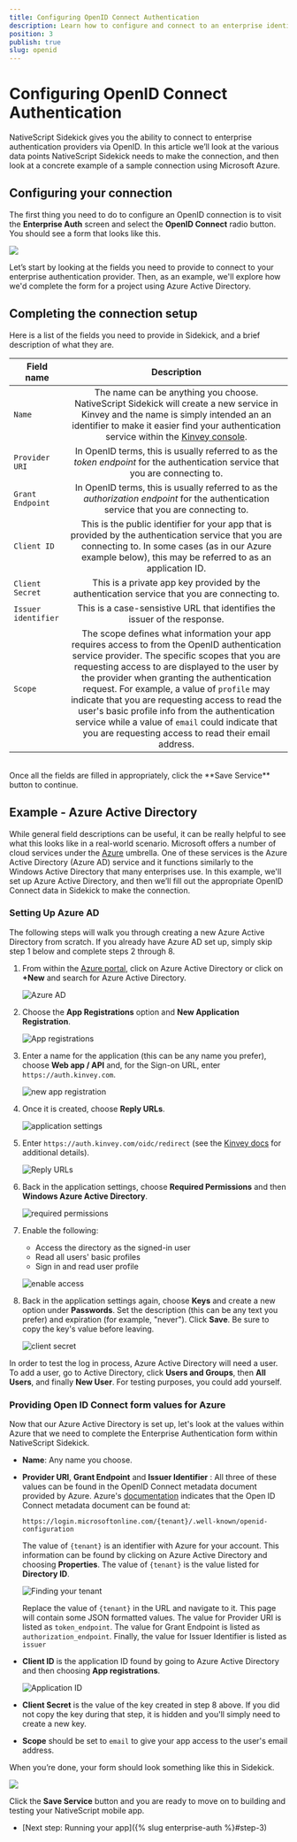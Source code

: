 ```yaml
---
title: Configuring OpenID Connect Authentication
description: Learn how to configure and connect to an enterprise identity provider using OpenID Connect.
position: 3
publish: true
slug: openid
---
```


# Configuring OpenID Connect Authentication

NativeScript Sidekick gives you the ability to connect to enterprise authentication providers via OpenID. In this article we’ll look at the various data points NativeScript Sidekick needs to make the connection, and then look at a concrete example of a sample connection using Microsoft Azure.

## Configuring your connection

The first thing you need to do to configure an OpenID connection is to visit the **Enterprise Auth** screen and select the **OpenID Connect** radio button. You should see a form that looks like this.

![](../../img/enterprise-auth/openid-form.png)

Let’s start by looking at the fields you need to provide to connect to your enterprise authentication provider. Then, as an example, we'll explore how we'd complete the form for a project using Azure Active Directory.

## Completing the connection setup

Here is a list of the fields you need to provide in Sidekick, and a brief description of what they are.

<table>
	<thead>
		<tr>
			<th style="width: 20%">Field name</th>
			<th align="center">Description</th>
		</tr>
	</thead>
	<tbody>
		<tr>
			<td><code>Name</code></td>
			<td align="center">The name can be anything you choose. NativeScript Sidekick will create a new service in Kinvey and the name is simply intended an an identifier to make it easier find your authentication service within the <a href="https://console.kinvey.com/">Kinvey console</a>.</td>
		</tr>
		<tr>
			<td><code>Provider URI</code></td>
			<td align="center">In OpenID terms, this is usually referred to as the <em>token endpoint</em> for the authentication service that you are connecting to.</td>
		</tr>
		<tr>
			<td><code>Grant Endpoint</code></td>
			<td align="center">In OpenID terms, this is usually referred to as the <em>authorization endpoint</em> for the authentication service that you are connecting to.</td>
		</tr>
		<tr>
			<td><code>Client ID</code></td>
			<td align="center">This is the public identifier for your app that is provided by the authentication service that you are connecting to. In some cases (as in our Azure example below), this may be referred to as an application ID.</td>
		</tr>
		<tr>
			<td><code>Client Secret</code></td>
			<td align="center">This is a private app key provided by the authentication service that you are connecting to.</td>
		</tr>
		<tr>
			<td><code>Issuer identifier</code></td>
			<td align="center">This is a case-sensistive URL that identifies the issuer of the response.</td>
		</tr>
		<tr>
			<td><code>Scope</code></td>
			<td align="center">The scope defines what information your app requires access to from the OpenID authentication service provider. The specific scopes that you are requesting access to are displayed to the user by the provider when granting the authentication request. For example, a value of <code>profile</code> may indicate that you are requesting access to read the user's basic profile info from the authentication service while a value of <code>email</code> could indicate that you are requesting access to read their email address.</td>
		</tr>
	</tbody>
</table>

<br/>
Once all the fields are filled in appropriately, click the **Save Service** button to continue.

## Example - Azure Active Directory

While general field descriptions can be useful, it can be really helpful to see what this looks like in a real-world scenario. Microsoft offers a number of cloud services under the [Azure](https://azure.microsoft.com/en-us/) umbrella. One of these services is the Azure Active Directory (Azure AD) service and it functions similarly to the Windows Active Directory that many enterprises use. In this example, we'll set up Azure Active Directory, and then we’ll fill out the appropriate OpenID Connect data in Sidekick to make the connection.

### Setting Up Azure AD

The following steps will walk you through creating a new Azure Active Directory from scratch. If you already have Azure AD set up, simply skip step 1 below and complete steps 2 through 8.

1. From within the [Azure portal](https://portal.azure.com), click on Azure Active Directory or click on **+New** and search for Azure Active Directory.

	![Azure AD](../../img/enterprise-auth/AzureAD.png)

2. Choose the **App Registrations** option and **New Application Registration**.
	
	![App registrations](../../img/enterprise-auth/new-app-registration.png)
	
3. Enter a name for the application (this can be any name you prefer), choose **Web app / API** and, for the Sign-on URL, enter `https://auth.kinvey.com`.

	![new app registration](../../img/enterprise-auth/create-application.png)

4. Once it is created, choose **Reply URLs**.

	![application settings](../../img/enterprise-auth/application-settings.png)

5. Enter `https://auth.kinvey.com/oidc/redirect` (see the [Kinvey docs](https://devcenter.kinvey.com/html5/guides/mobile-identity-connect#ConfiguringyourOpenIDConnectIdentityProvidertoacceptKinveyRequests) for additional details).

	![Reply URLs](../../img/enterprise-auth/reply-urls.png)

6. Back in the application settings, choose **Required Permissions** and then **Windows Azure Active Directory**.

	![required permissions](../../img/enterprise-auth/required-permissions.png)

7. Enable the following:

	* Access the directory as the signed-in user
	* Read all users' basic profiles
	* Sign in and read user profile

	![enable access](../../img/enterprise-auth/enable-access.png)

8. Back in the application settings again, choose **Keys** and create a new option under **Passwords**. Set the description (this can be any text you prefer) and expiration (for example, "never"). Click **Save**. Be sure to copy the key's value before leaving.

	![client secret](../../img/enterprise-auth/client-secret.png)

In order to test the log in process, Azure Active Directory will need a user. To add a user, go to Active Directory, click **Users and Groups**, then **All Users**, and finally **New User**. For testing purposes, you could add yourself.

### Providing Open ID Connect form values for Azure

Now that our Azure Active Directory is set up, let's look at the values within Azure that we need to complete the Enterprise Authentication form within NativeScript Sidekick.

* **Name**: Any name you choose.
* **Provider URI**, **Grant Endpoint** and **Issuer Identifier** : All three of these values can be found in the OpenID Connect metadata document provided by Azure. Azure's [documentation](https://docs.microsoft.com/en-us/azure/active-directory/develop/active-directory-protocols-openid-connect-code#openid-connect-metadata-document) indicates that the Open ID Connect metadata document can be found at:

  ```
  https://login.microsoftonline.com/{tenant}/.well-known/openid-configuration
  ```

  The value of `{tenant}` is an identifier with Azure for your account. This information can be found by clicking on Azure Active Directory and choosing **Properties**. The value of `{tenant}` is the value listed for **Directory ID**.

  ![Finding your tenant](../../img/enterprise-auth/tenant.png)

  Replace the value of `{tenant}` in the URL and navigate to it. This page will contain some JSON formatted values. The value for Provider URI is listed as `token_endpoint`. The value for Grant Endpoint is listed as `authorization_endpoint`. Finally, the value for Issuer Identifier is listed as `issuer`

* **Client ID** is the application ID found by going to Azure Active Directory and then choosing **App registrations**.

  ![Application ID](../../img/enterprise-auth/applicationID.png)

* **Client Secret** is the value of the key created in step 8 above. If you did not copy the key during that step, it is hidden and you'll simply need to create a new key.
* **Scope** should be set to `email` to give your app access to the user's email address.

When you’re done, your form should look something like this in Sidekick.

![](../../img/enterprise-auth/openid-form-complete.png)

Click the **Save Service** button and you are ready to move on to building and testing your NativeScript mobile app.

* [Next step: Running your app]({% slug enterprise-auth %}#step-3)
